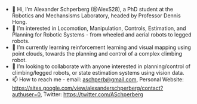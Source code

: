 - 👋 Hi, I’m Alexander Schperberg (@AlexS28), a PhD student at the Robotics and Mechansisms Laboratory, headed by Professor Dennis Hong.
- 👀 I’m interested in Locomotion, Manipulation, Controls, Estimation, and Planning for Robotic Systems - from wheeled and aerial robots to legged robots.
- 🌱 I’m currently learning reinforcement learning and visual mapping using point clouds, towards the planning and control of a complex climbing robot.
- 💞️ I’m looking to collaborate with anyone interested in planning/control of climbing/legged robots, or state estimation systems using vision data.
- 📫 How to reach me - email: aschperb@gmail.com, Personal Website: https://sites.google.com/view/alexanderschperberg/contact?authuser=0, Twitter: https://twitter.com/ASchperberg
<!---
AlexS28/AlexS28 is a ✨ special ✨ repository because its `README.md` (this file) appears on your GitHub profile.
You can click the Preview link to take a look at your changes.
--->
